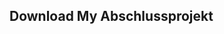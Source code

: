 ## Download My Abschlussprojekt

<!---
# Header 1
## Header 2
### Header 3

- Bulleted
- List

1. Numbered
[comment]: <2. List

**Bold** and _Italic_ and `Code` text

[Link](url) and ![Image](src)
-->
